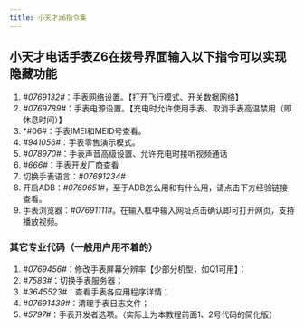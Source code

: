 ```yaml
---
title: 小天才z6指令集
---
```


## 小天才电话手表Z6在拨号界面输入以下指令可以实现隐藏功能

1. *#0769132#*：手表网络设置。【打开飞行模式、开关数据网络】
2. *#0769789#*：手表电源设置。【充电时允许使用手表、取消手表高温禁用（即休息时间）】
3. *#06#：手表IMEI和MEID号查看。
4. *#941056#*：手表零售演示模式。
5. *#078970#*：手表声音高级设置、允许充电时接听视频通话
6. *#666#*：手表开发厂商查看
7. 切换手表语言：*#07691234#*
8. 开启ADB：*#0769651#*，至于ADB怎么用和有什么用，请点击下方经验链接查看。
9. 手表浏览器：*#07691111#*。在输入框中输入网址点击确认即可打开网页，支持播放视频。

### 其它专业代码（一般用户用不着的）

1. *#0769456#*：修改手表屏幕分辨率【少部分机型，如Q1可用】；
1. *#7583#*：切换手表服务器；
1. *#3645523#*：查看手表各应用程序详情；
1. *#07691439#*：清理手表日志文件；
1. *#5797#*：手表开发者选项。（实际上为本教程前面1、2号代码的简化版）